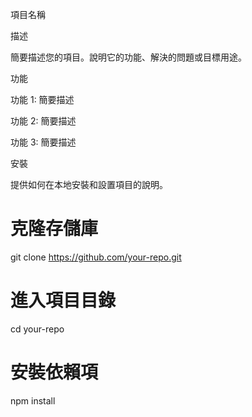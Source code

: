 項目名稱

描述

簡要描述您的項目。說明它的功能、解決的問題或目標用途。

功能

功能 1: 簡要描述

功能 2: 簡要描述

功能 3: 簡要描述

安裝

提供如何在本地安裝和設置項目的說明。

# 克隆存儲庫
git clone https://github.com/your-repo.git

# 進入項目目錄
cd your-repo

# 安裝依賴項
npm install


